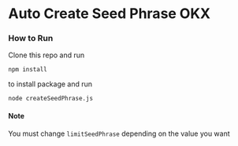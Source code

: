 # Auto Create Seed Phrase OKX
### How to Run
Clone this repo and run 

`npm install `

to install package and run

`node createSeedPhrase.js`

#### Note 
You must change `limitSeedPhrase`
depending on the value you want
